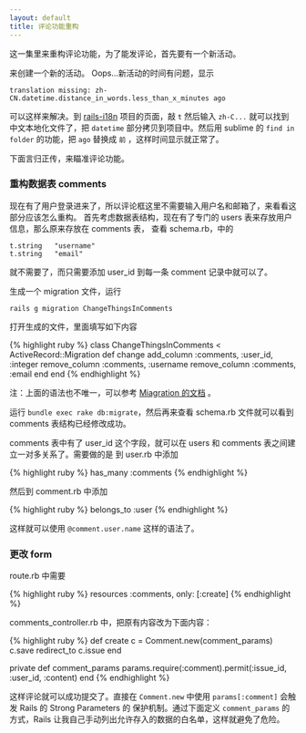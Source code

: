 ```yaml
---
layout: default
title: 评论功能重构
---
```


这一集里来重构评论功能，为了能发评论，首先要有一个新活动。

来创建一个新的活动。 Oops...新活动的时间有问题，显示

    translation missing: zh-CN.datetime.distance_in_words.less_than_x_minutes ago

可以这样来解决。到 [rails-i18n](https://github.com/svenfuchs/rails-i18n) 项目的页面，敲 `t` 然后输入 `zh-C...` 就可以找到中文本地化文件了，把 `datetime` 部分拷贝到项目中。然后用 sublime 的 `find in folder` 的功能，把 `ago`
替换成 `前` ，这样时间显示就正常了。

下面言归正传，来瞄准评论功能。

### 重构数据表 comments

现在有了用户登录进来了，所以评论框这里不需要输入用户名和邮箱了，来看看这部分应该怎么重构。
首先考虑数据表结构，现在有了专门的 users 表来存放用户信息，那么原来存放在 comments 表，
查看 schema.rb，中的

    t.string   "username"
    t.string   "email"

就不需要了，而只需要添加 user_id 到每一条 comment 记录中就可以了。

生成一个 migration 文件，运行

    rails g migration ChangeThingsInComments

打开生成的文件，里面填写如下内容

{% highlight ruby %}
class ChangeThingsInComments < ActiveRecord::Migration
  def change
    add_column :comments, :user_id, :integer
    remove_column :comments, :username
    remove_column :comments, :email
  end
end
{% endhighlight %}

注：上面的语法也不唯一，可以参考 [Miagration 的文档](http://guides.rubyonrails.org/active_record_migrations.html) 。

运行 `bundle exec rake db:migrate`，然后再来查看 schema.rb 文件就可以看到 comments 表结构已经修改成功。

comments 表中有了 user_id 这个字段，就可以在 users 和 comments 表之间建立一对多关系了。需要做的是
到 user.rb 中添加

{% highlight ruby %}
has_many :comments
{% endhighlight %}

然后到 comment.rb 中添加

{% highlight ruby %}
belongs_to :user
{% endhighlight %}

这样就可以使用 `@comment.user.name` 这样的语法了。

### 更改 form

route.rb 中需要

{% highlight ruby %}
resources :comments, only: [:create]
{% endhighlight %}


comments_controller.rb 中，把原有内容改为下面内容：

{% highlight ruby %}
def create
  c = Comment.new(comment_params)
  c.save
  redirect_to c.issue
end

private
  def comment_params
    params.require(:comment).permit(:issue_id, :user_id, :content)
  end
{% endhighlight %}

这样评论就可以成功提交了。直接在 `Comment.new` 中使用 `params[:comment]` 会触发 Rails 的 Strong Parameters 的
保护机制。通过下面定义 `comment_params` 的方式，Rails 让我自己手动列出允许存入的数据的白名单，这样就避免了危险。
